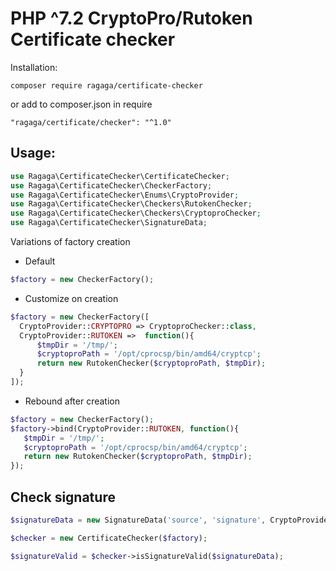 # PHP ^7.2 CryptoPro/Rutoken Certificate checker
Installation:
```
composer require ragaga/certificate-checker
```
or add to composer.json in require
```
"ragaga/certificate/checker": "^1.0"
```


## Usage:

```php
use Ragaga\CertificateChecker\CertificateChecker;
use Ragaga\CertificateChecker\CheckerFactory;
use Ragaga\CertificateChecker\Enums\CryptoProvider;
use Ragaga\CertificateChecker\Checkers\RutokenChecker;
use Ragaga\CertificateChecker\Checkers\CryptoproChecker;
use Ragaga\CertificateChecker\SignatureData;
```
Variations of factory creation

* Default
```php
$factory = new CheckerFactory();
```
* Customize on creation
```php
$factory = new CheckerFactory([
  CryptoProvider::CRYPTOPRO => CryptoproChecker::class,
  CryptoProvider::RUTOKEN =>  function(){
      $tmpDir = '/tmp/';
      $cryptoproPath = '/opt/cprocsp/bin/amd64/cryptcp';
      return new RutokenChecker($cryptoproPath, $tmpDir);
  }
]);
```
* Rebound after creation
```php
$factory = new CheckerFactory();
$factory->bind(CryptoProvider::RUTOKEN, function(){
   $tmpDir = '/tmp/';
   $cryptoproPath = '/opt/cprocsp/bin/amd64/cryptcp';
   return new RutokenChecker($cryptoproPath, $tmpDir);
});
```
## Check signature
```php
$signatureData = new SignatureData('source', 'signature', CryptoProvider::RUTOKEN);

$checker = new CertificateChecker($factory);

$signatureValid = $checker->isSignatureValid($signatureData);
```
